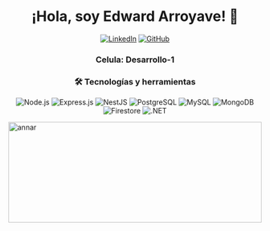 <h1 align="center">¡Hola, soy Edward Arroyave! 👋</h1>
<p align="center">
  <a href="https://www.linkedin.com/in/edward-arroyave-151a611a7/"><img src="https://img.shields.io/badge/LinkedIn--_.svg?style=social&logo=linkedin" alt="LinkedIn"></a>
  <a href="https://github.com/Kravmaga01"><img src="https://img.shields.io/badge/GitHub--_.svg?style=social&logo=github" alt="GitHub"></a>
</p>
<h3  align="center">
    <strong> Celula: </strong> Desarrollo-1
<h3>


<h3 align="center">🛠️ Tecnologías y herramientas</h3>
<p align="center">
  <img src="https://img.shields.io/badge/-Node.js-43853d?style=flat-square&logo=node.js&logoColor=white" alt="Node.js">
  <img src="https://img.shields.io/badge/-Express.js-787878?style=flat-square&logo=express&logoColor=white" alt="Express.js">
  <img src="https://img.shields.io/badge/-NestJS-ea2845?style=flat-square&logo=nestjs&logoColor=white" alt="NestJS">
  <img src="https://img.shields.io/badge/-PostgreSQL-316192?style=flat-square&logo=postgresql&logoColor=white" alt="PostgreSQL">
  <img src="https://img.shields.io/badge/-MySQL-4479A1?style=flat-square&logo=mysql&logoColor=white" alt="MySQL">
  <img src="https://img.shields.io/badge/-MongoDB-47A248?style=flat-square&logo=mongodb&logoColor=white" alt="MongoDB">
  <img src="https://img.shields.io/badge/-Firestore-FFA611?style=flat-square&logo=firebase&logoColor=white" alt="Firestore">
  <img src="https://img.shields.io/badge/-.NET-512BD4?style=flat-square&logo=.net&logoColor=white" alt=".NET">

</p>



 <img src="http://annardx.com/wp-content/uploads/titulo-eventos.jpg" width="100%" height="200" alt="annar">